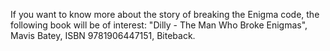 
If you want to know more about the story of breaking the Enigma code, the following book will be of interest: "Dilly - The Man Who Broke Enigmas", Mavis Batey, ISBN 9781906447151, Biteback.
